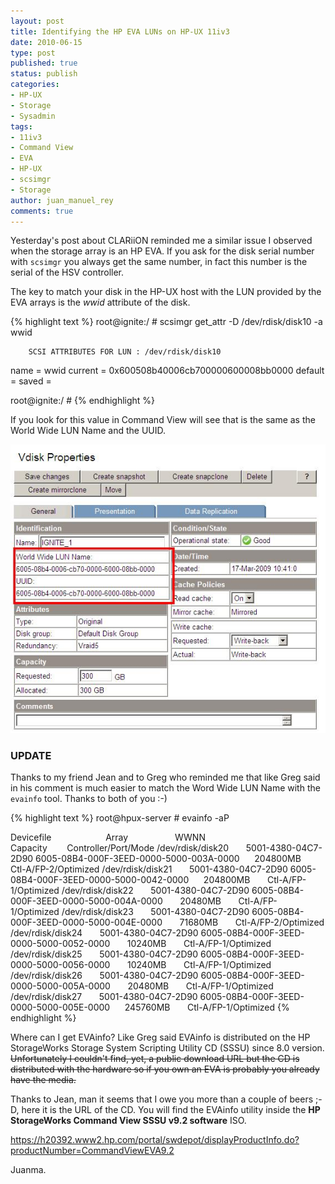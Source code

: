 ```yaml
---
layout: post
title: Identifying the HP EVA LUNs on HP-UX 11iv3
date: 2010-06-15
type: post
published: true
status: publish
categories:
- HP-UX
- Storage
- Sysadmin
tags:
- 11iv3
- Command View
- EVA
- HP-UX
- scsimgr
- Storage
author: juan_manuel_rey
comments: true
---
```


Yesterday's post about CLARiiON reminded me a similar issue I observed when the storage array is an HP EVA. If you ask for the disk serial number with `scsimgr` you always get the same number, in fact this number is the serial of the HSV controller.

The key to match your disk in the HP-UX host with the LUN provided by the EVA arrays is the *wwid* attribute of the disk.

{% highlight text %}
root@ignite:/ # scsimgr get_attr -D /dev/rdisk/disk10 -a wwid

        SCSI ATTRIBUTES FOR LUN : /dev/rdisk/disk10

name = wwid
current = 0x600508b40006cb700000600008bb0000
default =
saved =

root@ignite:/ #
{% endhighlight %}

If you look for this value in Command View will see that is the same as the World Wide LUN Name and the UUID.

[![](/images/eva_lun-id.jpg "EVA_LUN-ID")]({{site.url}}/images/eva_lun-id.jpg)

### **UPDATE**

Thanks to my friend Jean and to Greg who reminded me that like Greg said in his comment is much easier to match the Word Wide LUN Name with the `evainfo` tool. Thanks to both of you :-)

{% highlight text %}
root@hpux-server # evainfo -aP

Devicefile                      Array                   WWNN                            Capacity        Controller/Port/Mode
/dev/rdisk/disk20       5001-4380-04C7-2D90 6005-08B4-000F-3EED-0000-5000-003A-0000      204800MB       Ctl-A/FP-2/Optimized
/dev/rdisk/disk21       5001-4380-04C7-2D90 6005-08B4-000F-3EED-0000-5000-0042-0000      204800MB       Ctl-A/FP-1/Optimized
/dev/rdisk/disk22       5001-4380-04C7-2D90 6005-08B4-000F-3EED-0000-5000-004A-0000       20480MB       Ctl-A/FP-1/Optimized
/dev/rdisk/disk23       5001-4380-04C7-2D90 6005-08B4-000F-3EED-0000-5000-004E-0000       71680MB       Ctl-A/FP-2/Optimized
/dev/rdisk/disk24       5001-4380-04C7-2D90 6005-08B4-000F-3EED-0000-5000-0052-0000       10240MB       Ctl-A/FP-1/Optimized
/dev/rdisk/disk25       5001-4380-04C7-2D90 6005-08B4-000F-3EED-0000-5000-0056-0000       10240MB       Ctl-A/FP-1/Optimized
/dev/rdisk/disk26       5001-4380-04C7-2D90 6005-08B4-000F-3EED-0000-5000-005A-0000       20480MB       Ctl-A/FP-1/Optimized
/dev/rdisk/disk27       5001-4380-04C7-2D90 6005-08B4-000F-3EED-0000-5000-005E-0000      245760MB       Ctl-A/FP-1/Optimized
{% endhighlight %}

Where can I get EVAinfo? Like Greg said EVAinfo is distributed on the HP StorageWorks Storage System Scripting Utility CD (SSSU) since 8.0 version. <span style="text-decoration:line-through;">Unfortunately I couldn't find, yet, a public download URL but the CD is distributed with the hardware so if you own an EVA is probably you already have the media.</span>

Thanks to Jean, man it seems that I owe you more than a couple of beers ;-D, here it is the URL of the CD. You will find the EVAinfo utility inside the **HP StorageWorks Command View SSSU v9.2 software** ISO.

<https://h20392.www2.hp.com/portal/swdepot/displayProductInfo.do?productNumber=CommandViewEVA9.2>

Juanma.
